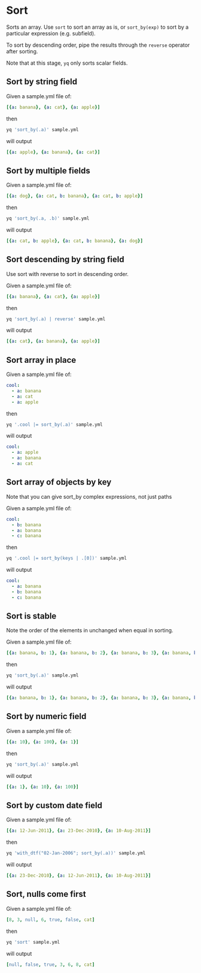 # Sort

Sorts an array. Use `sort` to sort an array as is, or `sort_by(exp)` to sort by a particular expression (e.g. subfield).

To sort by descending order, pipe the results through the `reverse` operator after sorting.

Note that at this stage, `yq` only sorts scalar fields.


## Sort by string field
Given a sample.yml file of:
```yaml
[{a: banana}, {a: cat}, {a: apple}]
```
then
```bash
yq 'sort_by(.a)' sample.yml
```
will output
```yaml
[{a: apple}, {a: banana}, {a: cat}]
```

## Sort by multiple fields
Given a sample.yml file of:
```yaml
[{a: dog}, {a: cat, b: banana}, {a: cat, b: apple}]
```
then
```bash
yq 'sort_by(.a, .b)' sample.yml
```
will output
```yaml
[{a: cat, b: apple}, {a: cat, b: banana}, {a: dog}]
```

## Sort descending by string field
Use sort with reverse to sort in descending order.

Given a sample.yml file of:
```yaml
[{a: banana}, {a: cat}, {a: apple}]
```
then
```bash
yq 'sort_by(.a) | reverse' sample.yml
```
will output
```yaml
[{a: cat}, {a: banana}, {a: apple}]
```

## Sort array in place
Given a sample.yml file of:
```yaml
cool:
  - a: banana
  - a: cat
  - a: apple
```
then
```bash
yq '.cool |= sort_by(.a)' sample.yml
```
will output
```yaml
cool:
  - a: apple
  - a: banana
  - a: cat
```

## Sort array of objects by key
Note that you can give sort_by complex expressions, not just paths

Given a sample.yml file of:
```yaml
cool:
  - b: banana
  - a: banana
  - c: banana
```
then
```bash
yq '.cool |= sort_by(keys | .[0])' sample.yml
```
will output
```yaml
cool:
  - a: banana
  - b: banana
  - c: banana
```

## Sort is stable
Note the order of the elements in unchanged when equal in sorting.

Given a sample.yml file of:
```yaml
[{a: banana, b: 1}, {a: banana, b: 2}, {a: banana, b: 3}, {a: banana, b: 4}]
```
then
```bash
yq 'sort_by(.a)' sample.yml
```
will output
```yaml
[{a: banana, b: 1}, {a: banana, b: 2}, {a: banana, b: 3}, {a: banana, b: 4}]
```

## Sort by numeric field
Given a sample.yml file of:
```yaml
[{a: 10}, {a: 100}, {a: 1}]
```
then
```bash
yq 'sort_by(.a)' sample.yml
```
will output
```yaml
[{a: 1}, {a: 10}, {a: 100}]
```

## Sort by custom date field
Given a sample.yml file of:
```yaml
[{a: 12-Jun-2011}, {a: 23-Dec-2010}, {a: 10-Aug-2011}]
```
then
```bash
yq 'with_dtf("02-Jan-2006"; sort_by(.a))' sample.yml
```
will output
```yaml
[{a: 23-Dec-2010}, {a: 12-Jun-2011}, {a: 10-Aug-2011}]
```

## Sort, nulls come first
Given a sample.yml file of:
```yaml
[8, 3, null, 6, true, false, cat]
```
then
```bash
yq 'sort' sample.yml
```
will output
```yaml
[null, false, true, 3, 6, 8, cat]
```

